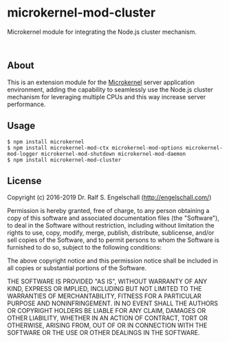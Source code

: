 
microkernel-mod-cluster
=======================

Microkernel module for integrating the Node.js cluster mechanism.

<p/>
<img src="https://nodei.co/npm/microkernel-mod-cluster.png?downloads=true&stars=true" alt=""/>

<p/>
<img src="https://david-dm.org/rse/microkernel-mod-cluster.png" alt=""/>

About
-----

This is an extension module for the
[Microkernel](http://github.com/rse/microkernel) server
application environment, adding the capability to seamlessly
use the Node.js cluster mechanism for leveraging multiple CPUs
and this way increase server performance.

Usage
-----

```shell
$ npm install microkernel
$ npm install microkernel-mod-ctx microkernel-mod-options microkernel-mod-logger microkernel-mod-shutdown microkernel-mod-daemon
$ npm install microkernel-mod-cluster
```

License
-------

Copyright (c) 2016-2019 Dr. Ralf S. Engelschall (http://engelschall.com/)

Permission is hereby granted, free of charge, to any person obtaining
a copy of this software and associated documentation files (the
"Software"), to deal in the Software without restriction, including
without limitation the rights to use, copy, modify, merge, publish,
distribute, sublicense, and/or sell copies of the Software, and to
permit persons to whom the Software is furnished to do so, subject to
the following conditions:

The above copyright notice and this permission notice shall be included
in all copies or substantial portions of the Software.

THE SOFTWARE IS PROVIDED "AS IS", WITHOUT WARRANTY OF ANY KIND,
EXPRESS OR IMPLIED, INCLUDING BUT NOT LIMITED TO THE WARRANTIES OF
MERCHANTABILITY, FITNESS FOR A PARTICULAR PURPOSE AND NONINFRINGEMENT.
IN NO EVENT SHALL THE AUTHORS OR COPYRIGHT HOLDERS BE LIABLE FOR ANY
CLAIM, DAMAGES OR OTHER LIABILITY, WHETHER IN AN ACTION OF CONTRACT,
TORT OR OTHERWISE, ARISING FROM, OUT OF OR IN CONNECTION WITH THE
SOFTWARE OR THE USE OR OTHER DEALINGS IN THE SOFTWARE.

